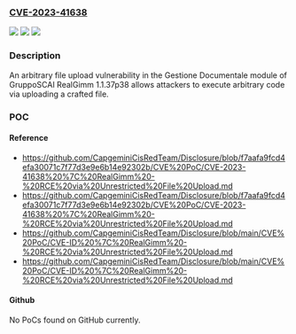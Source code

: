 ### [CVE-2023-41638](https://cve.mitre.org/cgi-bin/cvename.cgi?name=CVE-2023-41638)
![](https://img.shields.io/static/v1?label=Product&message=n%2Fa&color=blue)
![](https://img.shields.io/static/v1?label=Version&message=n%2Fa&color=blue)
![](https://img.shields.io/static/v1?label=Vulnerability&message=n%2Fa&color=brighgreen)

### Description

An arbitrary file upload vulnerability in the Gestione Documentale module of GruppoSCAI RealGimm 1.1.37p38 allows attackers to execute arbitrary code via uploading a crafted file.

### POC

#### Reference
- https://github.com/CapgeminiCisRedTeam/Disclosure/blob/f7aafa9fcd4efa30071c7f77d3e9e6b14e92302b/CVE%20PoC/CVE-2023-41638%20%7C%20RealGimm%20-%20RCE%20via%20Unrestricted%20File%20Upload.md
- https://github.com/CapgeminiCisRedTeam/Disclosure/blob/f7aafa9fcd4efa30071c7f77d3e9e6b14e92302b/CVE%20PoC/CVE-2023-41638%20%7C%20RealGimm%20-%20RCE%20via%20Unrestricted%20File%20Upload.md
- https://github.com/CapgeminiCisRedTeam/Disclosure/blob/main/CVE%20PoC/CVE-ID%20%7C%20RealGimm%20-%20RCE%20via%20Unrestricted%20File%20Upload.md
- https://github.com/CapgeminiCisRedTeam/Disclosure/blob/main/CVE%20PoC/CVE-ID%20%7C%20RealGimm%20-%20RCE%20via%20Unrestricted%20File%20Upload.md

#### Github
No PoCs found on GitHub currently.

